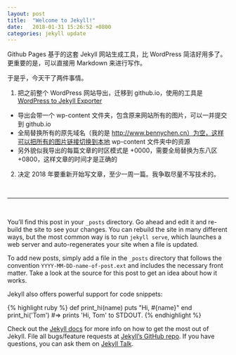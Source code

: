 ```yaml
---
layout: post
title:  "Welcome to Jekyll!"
date:   2018-01-31 15:26:52 +0800
categories: jekyll update
---
```


Github Pages 基于的这套 Jekyll 网站生成工具，比 WordPress 简洁好用多了。更重要的是，可以直接用 Markdown 来进行写作。

于是乎，今天干了两件事情。

1. 把之前整个 WordPress 网站导出，迁移到 github.io，使用的工具是 [WordPress to Jekyll Exporter](https://github.com/benbalter/wordpress-to-jekyll-exporter)

- 导出会带一个 wp-content 文件夹，包含原来网站所有的图片，可以一并提交到 github.io
- 全局替换所有的原先域名（我的是 http://www.bennychen.cn）为空，这样可以把所有的图片链接切换到本地 wp-content 文件夹中的资源
- 另外貌似我导出的每篇文章的时区模式是 +0000，需要全局替换为东八区 +0800，这样文章的时间才是正确的

2. 决定 2018 年要重新开始写文章，至少一周一篇。我争取尽量不写技术的。

<br>

------------

<br>

You’ll find this post in your `_posts` directory. Go ahead and edit it and re-build the site to see your changes. You can rebuild the site in many different ways, but the most common way is to run `jekyll serve`, which launches a web server and auto-regenerates your site when a file is updated.

To add new posts, simply add a file in the `_posts` directory that follows the convention `YYYY-MM-DD-name-of-post.ext` and includes the necessary front matter. Take a look at the source for this post to get an idea about how it works.

Jekyll also offers powerful support for code snippets:

{% highlight ruby %}
def print_hi(name)
  puts "Hi, #{name}"
end
print_hi('Tom')
#=> prints 'Hi, Tom' to STDOUT.
{% endhighlight %}

Check out the [Jekyll docs][jekyll-docs] for more info on how to get the most out of Jekyll. File all bugs/feature requests at [Jekyll’s GitHub repo][jekyll-gh]. If you have questions, you can ask them on [Jekyll Talk][jekyll-talk].

[jekyll-docs]: https://jekyllrb.com/docs/home
[jekyll-gh]:   https://github.com/jekyll/jekyll
[jekyll-talk]: https://talk.jekyllrb.com/
